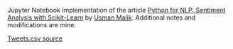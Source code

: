 Jupyter Notebook implementation of the article [Python for NLP: Sentiment Analysis with Scikit-Learn](https://stackabuse.com/python-for-nlp-sentiment-analysis-with-scikit-learn/) by [Usman Malik](https://stackabuse.com/author/usman/). 
Additional notes and modifications are mine.

[Tweets.csv source](https://raw.githubusercontent.com/kolaveridi/kaggle-Twitter-US-Airline-Sentiment-/master/Tweets.csv)





